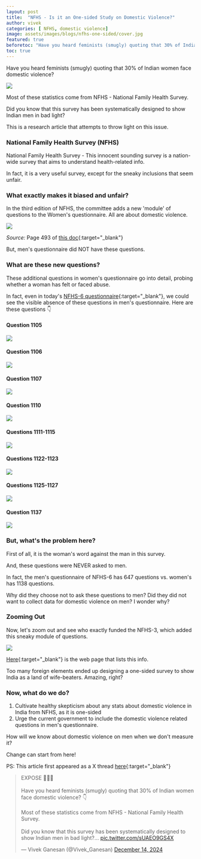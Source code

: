 ```yaml
---
layout: post
title:  "NFHS - Is it an One-sided Study on Domestic Violence?"
author: vivek
categories: [ NFHS, domestic violence]
image: assets/images/blogs/nfhs-one-sided/cover.jpg
featured: true
beforetoc: "Have you heard feminists (smugly) quoting that 30% of Indian women face domestic violence?"
toc: true
---
```


Have you heard feminists (smugly) quoting that 30% of Indian women face domestic violence?

![](/assets/images/blogs/nfhs-one-sided/newspaper-dv.jpg)

Most of these statistics come from NFHS - National Family Health Survey.

Did you know that this survey has been systematically designed to show Indian men in bad light?

This is a research article that attempts to throw light on this issue.

### National Family Health Survey (NFHS)

National Family Health Survey - This innocent sounding survey is a nation-wide survey that aims to understand health-related info.

In fact, it is a very useful survey, except for the sneaky inclusions that seem unfair.

### What exactly makes it biased and unfair?

In the third edition of NFHS, the committee adds a new 'module' of questions to the Women's questionnaire.  All are about domestic violence.

![](/assets/images/blogs/nfhs-one-sided/only-woman-questionnaire.png)

*Source:* Page 493 of [this doc](https://dhsprogram.com/pubs/pdf/FRIND3/FRIND3-Vol1%5BOct-17-2008%5D.pdf){:target="_blank"}

But, men's questionnaire did NOT have these questions.

### What are these new questions? 

These additional questions in women's questionnaire go into detail, probing whether a woman has felt or faced abuse.

In fact, even in today's [NFHS-6 questionnaire](http://nfhsiips.in/nfhsnew/nfhsuser/questioner.php){:target="_blank"}, we could see the visible absence of these questions in men's questionnaire.  Here are these questions 👇

#### Question 1105
![](/assets/images/blogs/nfhs-one-sided/1105.jpg)

#### Question 1106
![](/assets/images/blogs/nfhs-one-sided/1106.png)

#### Question 1107
![](/assets/images/blogs/nfhs-one-sided/1107.png)

#### Question 1110
![](/assets/images/blogs/nfhs-one-sided/1110.png)

#### Questions 1111-1115
![](/assets/images/blogs/nfhs-one-sided/1111.png)

#### Questions 1122-1123
![](/assets/images/blogs/nfhs-one-sided/1122.png)

#### Questions 1125-1127
![](/assets/images/blogs/nfhs-one-sided/1125.png)

#### Question 1137
![](/assets/images/blogs/nfhs-one-sided/1137.png)

### But, what's the problem here?

First of all, it is the woman's word against the man in this survey.

And, these questions were NEVER asked to men. 

In fact, the men's questionnaire of NFHS-6 has 647 questions vs. women's has 1138 questions.

Why did they choose not to ask these questions to men?  Did they did not want to collect data for domestic violence on men? I wonder why?

### Zooming Out

Now, let's zoom out and see who exactly funded the NFHS-3, which added this sneaky module of questions.

![](/assets/images/blogs/nfhs-one-sided/sponsors.png)

[Here](https://nfhsiips.in/nfhsuser/nfhs3.php){:target="_blank"} is the web page that lists this info.

Too many foreign elements ended up designing a one-sided survey to show India as a land of wife-beaters.  Amazing, right?

### Now, what do we do?

1. Cultivate healthy skepticism about any stats about domestic violence in India from NFHS, as it is one-sided
2. Urge the current government to include the domestic violence related questions in men's questionnaire. 

How will we know about domestic violence on men when we don't measure it?

Change can start from here!

PS: This article first appeared as a X thread [here](https://x.com/Vivek_Ganesan/thread/1867732342024073257){:target="_blank"}

<blockquote class="twitter-tweet" data-theme="dark"><p lang="en" dir="ltr">EXPOSE 🚨🚨🚨<br><br>Have you heard feminists (smugly) quoting that 30% of Indian women face domestic violence? 👇<br><br>Most of these statistics come from NFHS - National Family Health Survey.<br><br>Did you know that this survey has been systematically designed to show Indian men in bad light?… <a href="https://t.co/sUAEO9GS4X">pic.twitter.com/sUAEO9GS4X</a></p>&mdash; Vivek Ganesan (@Vivek_Ganesan) <a href="https://twitter.com/Vivek_Ganesan/status/1867732342024073257?ref_src=twsrc%5Etfw">December 14, 2024</a></blockquote> <script async src="https://platform.twitter.com/widgets.js" charset="utf-8"></script>